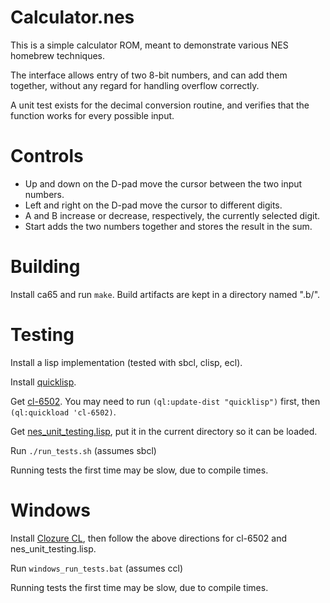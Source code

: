 # Calculator.nes

This is a simple calculator ROM, meant to demonstrate various NES homebrew
techniques.

The interface allows entry of two 8-bit numbers, and can add them together,
without any regard for handling overflow correctly.

A unit test exists for the decimal conversion routine, and verifies that the
function works for every possible input.


# Controls

- Up and down on the D-pad move the cursor between the two input numbers.
- Left and right on the D-pad move the cursor to different digits.
- A and B increase or decrease, respectively, the currently selected digit.
- Start adds the two numbers together and stores the result in the sum.


# Building

Install ca65 and run `make`. Build artifacts are kept in a directory named
".b/".


# Testing

Install a lisp implementation (tested with sbcl, clisp, ecl).

Install [quicklisp](http://www.quicklisp.org/beta/).

Get [cl-6502](https://github.com/redline6561/cl-6502). You may need to run
`(ql:update-dist "quicklisp")` first, then `(ql:quickload 'cl-6502)`.

Get [nes_unit_testing.lisp](https://github.com/dustmop/nes_unit_testing), put
it in the current directory so it can be loaded.

Run `./run_tests.sh` (assumes sbcl)

Running tests the first time may be slow, due to compile times.


# Windows

Install [Clozure CL](http://ccl.clozure.com/download.html), then follow the
above directions for cl-6502 and nes_unit_testing.lisp.

Run `windows_run_tests.bat` (assumes ccl)

Running tests the first time may be slow, due to compile times.
